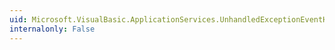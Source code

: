```yaml
---
uid: Microsoft.VisualBasic.ApplicationServices.UnhandledExceptionEventHandler
internalonly: False
---
```

